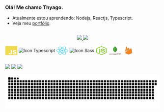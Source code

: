 ### Olá! Me chamo Thyago. 
- Atualmente estou aprendendo: Nodejs, Reactjs, Typescript.
- Veja meu <a href="https://thyago-araujo-portfolio.vercel.app">portfólio</a>. 
##
<div align="center" width="80%">
  <a href="https://github.com/anuraghazra/github-readme-stats">
  <img height="180em" src="https://github-readme-stats.vercel.app/api/top-langs/?username=thyagoaraujom&layout=compact&langs_count=7&theme=dracula"/>
    </a>
  <a href="https://github.com/anuraghazra/github-readme-stats">
    <img height="180em"  src="https://github-readme-streak-stats.herokuapp.com?user=thyagoaraujom&theme=omni" />
</a>
</div>
<div style="display: inline_block"><br>
  <img align="center" alt="Icon Js" height="30" width="40" src="https://raw.githubusercontent.com/devicons/devicon/master/icons/javascript/javascript-plain.svg">
  <img align="center" alt="Icon Typescript" height="30" width="40" src="https://cdn.jsdelivr.net/gh/devicons/devicon/icons/typescript/typescript-original.svg">
  <img align="center" alt="Icon React" height="30" width="40" src="https://raw.githubusercontent.com/devicons/devicon/master/icons/react/react-original.svg">
  <img align="center" alt="Icon Sass" height="30" width="40" src="https://cdn.jsdelivr.net/gh/devicons/devicon/icons/sass/sass-original.svg">
  <img align="center" alt="Icon Node" height="30" width="40" src="https://raw.githubusercontent.com/devicons/devicon/master/icons/nodejs/nodejs-original.svg">
  <img align="center" alt="Icon MongoDB" height="30" width="40" src="https://raw.githubusercontent.com/devicons/devicon/master/icons/mongodb/mongodb-original-wordmark.svg">
  <img align="center" alt="Icon FireBase" height="30" width="40" src="https://github.com/devicons/devicon/blob/master/icons/firebase/firebase-plain.svg">
</div>
  
  ##
 
<div> 
 	<a href="" target="_blank"><img src="https://img.shields.io/badge/Twitch-9146FF?style=for-the-badge&logo=twitch&logoColor=white" target="_blank"></a>
  <a href = "mailto:contatorafaballerini@gmail.com"><img src="https://img.shields.io/badge/-Gmail-%23333?style=for-the-badge&logo=gmail&logoColor=white" target="_blank"></a>
  <a href="https://www.linkedin.com/in/thyago-araujo-m/" target="_blank"><img src="https://img.shields.io/badge/-LinkedIn-%230077B5?style=for-the-badge&logo=linkedin&logoColor=white" target="_blank"></a> 
 
  ![Snake animation](https://github.com/thyagoaraujom/thyagoaraujom/blob/output/github-contribution-grid-snake.svg)
 
</div>
